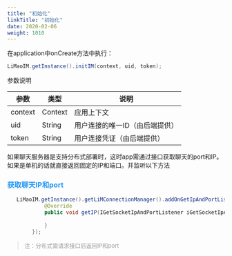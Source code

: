 ```yaml
---
title: "初始化"
linkTitle: "初始化"
date: 2020-02-06
weight: 1010
---
```

在application中onCreate方法中执行：
```java
LiMaoIM.getInstance().initIM(context, uid, token);
```

参数说明

| 参数    | 类型    | 说明                           |
| ------- | ------- | ------------------------------ |
| context | Context | 应用上下文                     |
| uid     | String  | 用户连接的唯一ID（由后端提供） |
| token   | String  | 用户连接凭证（由后端提供）     |

如果聊天服务器是支持分布式部署时，这时app需通过接口获取聊天的port和IP。如果是单机的话就直接返回固定的IP和端口。并监听以下方法
### <font color='#2196F3'>获取聊天IP和port</font>
```java
   LiMaoIM.getInstance().getLiMConnectionManager().addOnGetIpAndPortListener(new IGetIpAndPort() {
            @Override
            public void getIP(IGetSocketIpAndPortListener iGetSocketIpAndPortListener) {
                
            }
        });
```
><font color='#999' size=2>注：分布式需请求接口后返回IP和port</font>